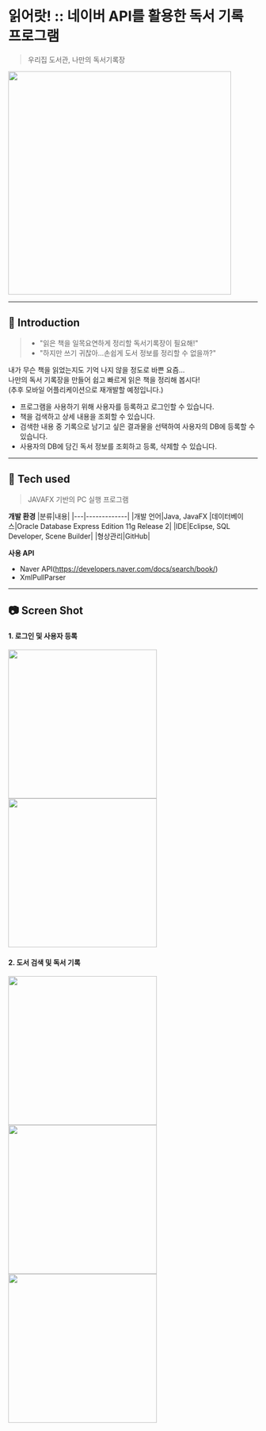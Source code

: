 # 읽어랏! :: 네이버 API를 활용한 독서 기록 프로그램
> 우리집 도서관, 나만의 독서기록장


<div>
<img src="https://user-images.githubusercontent.com/53467948/74480824-fbb2b080-4ef4-11ea-8ddc-cdc1d6df5bb8.jpg" width="450">
</div>

--------
## 📖 Introduction     
> - "읽은 책을 일목요연하게 정리할 독서기록장이 필요해!"      
> - "하지만 쓰기 귀찮아...손쉽게 도서 정보를 정리할 수 없을까?"   


내가 무슨 책을 읽었는지도 기억 나지 않을 정도로 바쁜 요즘...  
나만의 독서 기록장을 만들어 쉽고 빠르게 읽은 책을 정리해 봅시다!  
(추후 모바일 어플리케이션으로 재개발할 예정입니다.)


- 프로그램을 사용하기 위해 사용자를 등록하고 로그인할 수 있습니다.
- 책을 검색하고 상세 내용을 조회할 수 있습니다.
- 검색한 내용 중 기록으로 남기고 싶은 결과물을 선택하여 사용자의 DB에 등록할 수 있습니다.
- 사용자의 DB에 담긴 독서 정보를 조회하고 등록, 삭제할 수 있습니다.

------------

## :electric_plug: Tech used
> JAVAFX 기반의 PC 실행 프로그램  


**개발 환경**
|분류|내용|
|---|-------------|
|개발 언어|Java, JavaFX
|데이터베이스|Oracle Database Express Edition 11g Release 2|
|IDE|Eclipse, SQL Developer, Scene Builder|
|형상관리|GitHub|

**사용 API**  
- Naver API(https://developers.naver.com/docs/search/book/)  
- XmlPullParser

---------

## :camera: Screen Shot

#### 1. 로그인 및 사용자 등록
<div>
<img src="https://user-images.githubusercontent.com/53467948/74482126-4a614a00-4ef7-11ea-8753-6c5cb0e0c73b.jpg" width="300"> 
<img src="https://user-images.githubusercontent.com/53467948/74479796-2bf94f80-4ef3-11ea-85ed-092e16c256bc.jpg" width="300">
</div>

#### 2. 도서 검색 및 독서 기록
<div>
<img src="https://user-images.githubusercontent.com/53467948/74480295-fe60d600-4ef3-11ea-815a-325b4a4359a3.jpg" width="300"> 
<img src="https://user-images.githubusercontent.com/53467948/74480306-002a9980-4ef4-11ea-977c-555692155dbc.jpg" width="300"> 
<img src="https://user-images.githubusercontent.com/53467948/74480309-00c33000-4ef4-11ea-9c8d-bb150a90c4f1.jpg" width="300">
</div>
